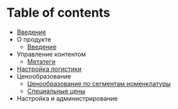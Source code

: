 # Table of contents

* [Введение](README.md)
* О продукте
  * [Введение](o-produkte/untitled-1.md)
* Управление контентом
  * [Метатеги](untitled/metategi.md)
* [Настройка логистики](nastroika-logistiki.md)
* Ценообразование
  * [Ценообразование по сегментам номенклатуры](cenoobrazovanie/po-segmentam-nomenklatury.md)
  * [Специальные цены](cenoobrazovanie/untitled-1.md)
* Настройка и администрирование

